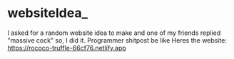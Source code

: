 # websiteIdea_
I asked for a random website idea to make and one of my friends replied "massive cock" so, I did it.
Programmer shitpost be like
Heres the website: https://rococo-truffle-66cf76.netlify.app
